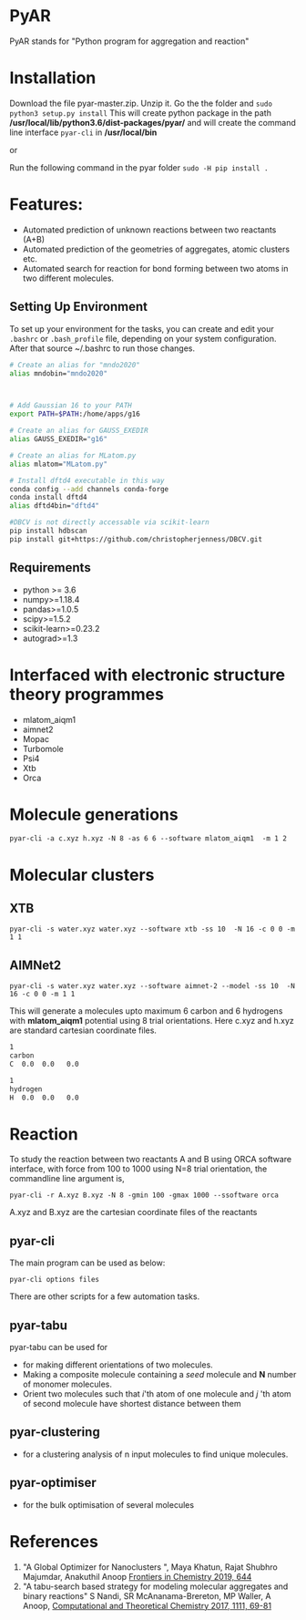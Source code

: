 # PyAR
PyAR stands for "Python program for aggregation and reaction"

# Installation

Download the file pyar-master.zip. Unzip it. Go the the folder and ```sudo python3 setup.py install```
This will create python package in the path **/usr/local/lib/python3.6/dist-packages/pyar/**
and will create the command line interface ```pyar-cli``` in **/usr/local/bin**

or

Run the following command in the pyar folder
```sudo -H pip install .```
# Features:
* Automated prediction of unknown reactions between two reactants (A+B)
* Automated prediction of the geometries of aggregates, atomic clusters etc.
* Automated search for reaction for bond forming between two atoms in two different molecules.



## Setting Up Environment

To set up your environment for the tasks, you can create and edit your `.bashrc` or `.bash_profile` file, depending on your system configuration. After that source ~/.bashrc to run those changes.

```bash
# Create an alias for "mndo2020"
alias mndobin="mndo2020"



# Add Gaussian 16 to your PATH
export PATH=$PATH:/home/apps/g16

# Create an alias for GAUSS_EXEDIR
alias GAUSS_EXEDIR="g16"

# Create an alias for MLatom.py
alias mlatom="MLatom.py"

```

```bash
# Install dftd4 executable in this way
conda config --add channels conda-forge
conda install dftd4
alias dftd4bin="dftd4"
```

```bash
#DBCV is not directly accessable via scikit-learn
pip install hdbscan
pip install git+https://github.com/christopherjenness/DBCV.git
```

## Requirements 
* python >= 3.6
* numpy>=1.18.4
* pandas>=1.0.5
* scipy>=1.5.2
* scikit-learn>=0.23.2
* autograd>=1.3

# Interfaced with electronic structure theory programmes
- mlatom_aiqm1
- aimnet2
- Mopac
- Turbomole
- Psi4
- Xtb
- Orca

# Molecule generations 

```pyar-cli -a c.xyz h.xyz -N 8 -as 6 6 --software mlatom_aiqm1  -m 1 2 ```

# Molecular clusters

## XTB
```pyar-cli -s water.xyz water.xyz --software xtb -ss 10  -N 16 -c 0 0 -m 1 1```
## AIMNet2
```pyar-cli -s water.xyz water.xyz --software aimnet-2 --model -ss 10  -N 16 -c 0 0 -m 1 1```

This will generate a molecules  upto maximum 6 carbon and 6 hydrogens with **mlatom_aiqm1** potential using 8 trial orientations.
Here c.xyz and h.xyz are standard cartesian coordinate files. 
```bash
1
carbon
C  0.0  0.0   0.0
```
```bash
1
hydrogen
H  0.0  0.0   0.0
```
# Reaction

To study the reaction between two reactants A and B using ORCA software interface, with force from 100 to 1000 using N=8 trial orientation, the commandline line argument is,

```pyar-cli -r A.xyz B.xyz -N 8 -gmin 100 -gmax 1000 --ssoftware orca```

A.xyz and B.xyz are the cartesian coordinate files of the reactants

## pyar-cli
The main program can be used as below:

```
pyar-cli options files
```

There are other scripts for a few automation tasks.

## pyar-tabu
pyar-tabu can be used for
* for making different orientations of two molecules.
* Making a composite molecule containing a _seed_ molecule and __N__ number of monomer molecules.
* Orient two molecules such that _i_'th atom of one molecule and _j_ 'th atom of second molecule have shortest distance
between them

## pyar-clustering
* for a clustering analysis of n input molecules to find unique molecules.

## pyar-optimiser
* for the bulk optimisation of several molecules



# References

1. "A Global Optimizer for Nanoclusters ", Maya Khatun, Rajat Shubhro Majumdar, Anakuthil Anoop <a href="https://www.frontiersin.org/articles/10.3389/fchem.2019.00644/full">Frontiers in Chemistry 2019, 644</a>
1. "A tabu-search based strategy for modeling molecular aggregates and binary reactions" S Nandi, SR McAnanama-Brereton, MP Waller, A Anoop, <a href="https://www.sciencedirect.com/science/article/pii/S2210271X17301627">Computational and Theoretical Chemistry 2017, 1111, 69-81</a>  
